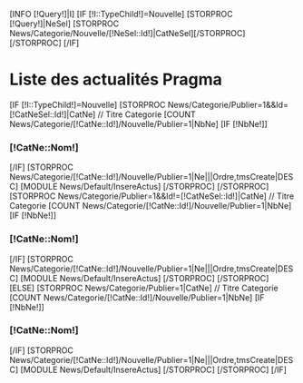 [INFO [!Query!]|I]
[IF [!I::TypeChild!]=Nouvelle]
	[STORPROC [!Query!]|NeSel]
		[STORPROC News/Categorie/Nouvelle/[!NeSel::Id!]|CatNeSel][/STORPROC]
	[/STORPROC]
[/IF]
<h1>Liste des actualités Pragma</h1> 
<div id="News">
	[IF [!I::TypeChild!]=Nouvelle]
		[STORPROC News/Categorie/Publier=1&&Id=[!CatNeSel::Id!]|CatNe]
			// Titre Categorie
			[COUNT News/Categorie/[!CatNe::Id!]/Nouvelle/Publier=1|NbNe]
			[IF [!NbNe!]]<h3>[!CatNe::Nom!]</h3>[/IF]
			[STORPROC News/Categorie/[!CatNe::Id!]/Nouvelle/Publier=1|Ne|||Ordre,tmsCreate|DESC]
				[MODULE News/Default/InsereActus]
			[/STORPROC]
		[/STORPROC]
		[STORPROC News/Categorie/Publier=1&&Id!=[!CatNeSel::Id!]|CatNe]
			// Titre Categorie
			[COUNT News/Categorie/[!CatNe::Id!]/Nouvelle/Publier=1|NbNe]
			[IF [!NbNe!]]<h3>[!CatNe::Nom!]</h3>[/IF]
			[STORPROC News/Categorie/[!CatNe::Id!]/Nouvelle/Publier=1|Ne|||Ordre,tmsCreate|DESC]
				[MODULE News/Default/InsereActus]
			[/STORPROC]
		[/STORPROC]
	[ELSE]
		[STORPROC News/Categorie/Publier=1|CatNe]
			// Titre Categorie
			[COUNT News/Categorie/[!CatNe::Id!]/Nouvelle/Publier=1|NbNe]
			[IF [!NbNe!]]<h3>[!CatNe::Nom!]</h3>[/IF]
			[STORPROC News/Categorie/[!CatNe::Id!]/Nouvelle/Publier=1|Ne|||Ordre,tmsCreate|DESC]
				[MODULE News/Default/InsereActus]				
			[/STORPROC]
		[/STORPROC]
	[/IF]
</div>